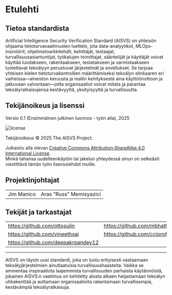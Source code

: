 # Etulehti

## Tietoa standardista

Artificial Intelligence Security Verification Standard (AISVS) on yhteisön ohjaama tietoturvavaatimusten luettelo, jota data-analyytikot, MLOps-insinöörit, ohjelmistoarkkitehdit, kehittäjät, testaajat, turvallisuusasiantuntijat, työkalujen toimittajat, sääntelijät ja käyttäjät voivat käyttää luodakseen, rakentaakseen, testatakseen ja varmistaakseen luotettavat tekoälyyn perustuvat järjestelmät ja sovellukset. Se tarjoaa yhteisen kielen tietoturvakontrollien määrittämiseksi tekoälyn elinkaaren eri vaiheissa—aineiston keruusta ja mallin kehityksestä aina käyttöönottoon ja jatkuvaan valvontaan—jotta organisaatiot voivat mitata ja parantaa tekoälyratkaisujensa kestävyyttä, yksityisyyttä ja turvallisuutta.

## Tekijänoikeus ja lisenssi

Versio 0.1 (Ensimmäinen julkinen luonnos - työn alla), 2025  

![license](../images/license.png)

Tekijänoikeus © 2025 The AISVS Project.  

Julkaistu alla olevan [Creative Commons Attribution‑ShareAlike 4.0 International License](https://creativecommons.org/licenses/by-sa/4.0/).  
Minkä tahansa uudelleenkäytön tai jakelun yhteydessä sinun on selkeästi viestittävä tämän työn lisenssiehdot muille.

## Projektinjohtajat

|            |                         |
| ---------- | ----------------------- |
| Jim Manico | Aras “Russ” Memisyazici |

## Tekijät ja tarkastajat

|                                    |                             |
| ---------------------------------- | --------------------------- |
| https://github.com/ottosulin       | https://github.com/mbhatt1  |
| https://github.com/vineethsai      | https://github.com/cciprofm |
| https://github.com/deepakrpandey12 |                             |

---

AISVS on täysin uusi standardi, joka on luotu erityisesti vastaamaan tekoälyjärjestelmien ainutlaatuisia turvallisuushaasteita. Vaikka se ammentaa inspiraatiota laajemmista turvallisuuden parhaista käytännöistä, jokainen AISVS:n vaatimus on kehitetty alusta alkaen heijastamaan tekoälyn uhkakenttää ja auttamaan organisaatioita rakentamaan turvallisempia, kestävämpiä tekoälyratkaisuja.

